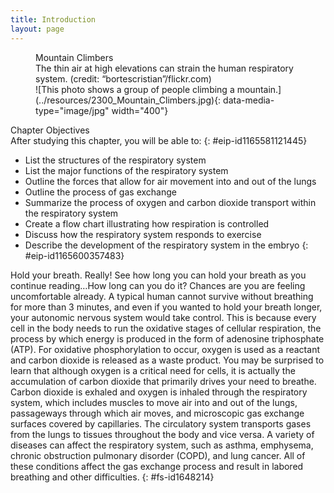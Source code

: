 ```yaml
---
title: Introduction
layout: page
---
```


<?cnx.eoc
  class="summary" title="Chapter Review"?>

<?cnx.eoc
  class="interactive-exercise" title="Interactive Link Questions"?>

<?cnx.eoc
  class="multiple-choice" title="Review Questions" ?>

<?cnx.eoc
  class="free-response" title="Critical Thinking Questions"?>

<?cnx.eoc
  class=&#8221;references&#8221; title=&#8221;References&#8221;?>

<figure id="fig-ch23_00_01" class="splash">
<div data-type="title">
Mountain Climbers
</div>
<figcaption>
The thin air at high elevations can strain the human respiratory system.
(credit: “bortescristian”/flickr.com)
</figcaption>
<span markdown="1" data-type="media" id="fs-id1250270" data-alt="This photo shows a
group of people climbing a mountain."> ![This photo shows a group of
people climbing a mountain.](../resources/2300_Mountain_Climbers.jpg){:
data-media-type="image/jpg" width="400"} </span>
</figure>
<div data-type="note" id="eip-id1165589658015" class="chapter-objectives" markdown="1">
<div data-type="title">
Chapter Objectives
</div>
After studying this chapter, you will be able to:
{: #eip-id1165581121445}

* List the structures of the respiratory system
* List the major functions of the respiratory system
* Outline the forces that allow for air movement into and out of the
  lungs
* Outline the process of gas exchange
* Summarize the process of oxygen and carbon dioxide transport within
  the respiratory system
* Create a flow chart illustrating how respiration is controlled
* Discuss how the respiratory system responds to exercise
* Describe the development of the respiratory system in the embryo
{: #eip-id1165600357483}

</div>
Hold your breath. Really! See how long you can hold your breath as you
continue reading…How long can you do it? Chances are you are feeling
uncomfortable already. A typical human cannot survive without breathing
for more than 3 minutes, and even if you wanted to hold your breath
longer, your autonomic nervous system would take control. This is
because every cell in the body needs to run the oxidative stages of
cellular respiration, the process by which energy is produced in the
form of adenosine triphosphate (ATP). For oxidative phosphorylation to
occur, oxygen is used as a reactant and carbon dioxide is released as a
waste product. You may be surprised to learn that although oxygen is a
critical need for cells, it is actually the accumulation of carbon
dioxide that primarily drives your need to breathe. Carbon dioxide is
exhaled and oxygen is inhaled through the respiratory system, which
includes muscles to move air into and out of the lungs, passageways
through which air moves, and microscopic gas exchange surfaces covered
by capillaries. The circulatory system transports gases from the lungs
to tissues throughout the body and vice versa. A variety of diseases can
affect the respiratory system, such as asthma, emphysema, chronic
obstruction pulmonary disorder (COPD), and lung cancer. All of these
conditions affect the gas exchange process and result in labored
breathing and other difficulties.
{: #fs-id1648214}




